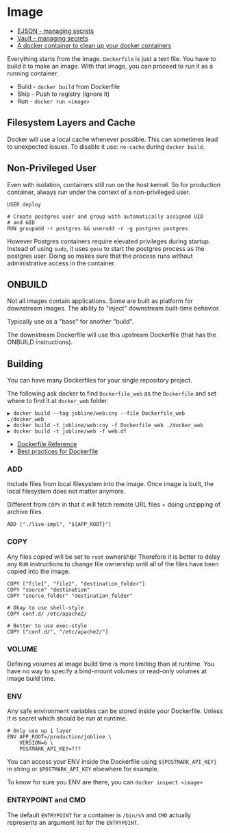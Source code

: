 # Image

* [EJSON - managing secrets](https://github.com/Shopify/ejson)
* [Vault - managing secrets](https://github.com/hashicorp/vault)
* [A docker container to clean up your docker containers](http://ebarnouflant.com/posts/1-a-docker-container-to-clean-up-your-docker-containers)

Everything starts from the image. `Dockerfile` is just a text file. You have to build it to make an image. With that image, you can proceed to run it as a running container.

* Build - `docker build` from Dockerfile
* Ship - Push to registry (ignore it)
* Run - `docker run <image>`

## Filesystem Layers and Cache

Docker will use a local cache whenever possible. This can sometimes lead to unexpected issues. To disable it use: `no-cache` during `docker build`.

## Non-Privileged User

Even with isolation, containers still run on the host kernel. So for production container, always run under the context of a non-privileged user.

```
USER deploy
```

```
# Create postgres user and group with automatically assigned UID
# and GID
RUN groupadd -r postgres && useradd -r -g postgres postgres
```

However Postgres containers require elevated privileges during startup. Instead of using `sudo`, it uses `gosu` to start the postgres process as the postgres user. Doing so makes sure that the process runs without administrative access in the container.


## ONBUILD

Not all images contain applications. Some are built as platform for downstream images. The ability to "inject" downstream built-time behavior.

Typically use as a "base" for another "build".

The downstream Dockerfile will use this upstream Dockerfile (that has the ONBUILD instructions).

## Building

You can have many Dockerfiles for your single repository project.

The following ask docker to find `Dockerfile_web` as the `Dockerfile` and set where to find it at `docker_web` folder.

```
▶ docker build --tag jobline/web:cny --file Dockerfile_web ./docker_web
▶ docker build -t jobline/web:cny -f Dockerfile_web ./docker_web
▶ docker build -t jobline/web -f web.df
```

* [Dockerfile Reference](https://docs.docker.com/reference/builder/)
* [Best practices for Dockerfile](http://docs.docker.com/articles/dockerfile_best-practices/)

### ADD

Include files from local filesystem into the image. Once image is built, the local filesystem does not matter anymore.

Different from `COPY` in that it will fetch remote URL files + doing unzipping of archive files.

```
ADD ["./live-impl", "${APP_ROOT}"]
```

### COPY

Any files copied will be set to `root` ownership! Therefore it is better to delay any `RUN` instructions to change file ownership until all of the files have been copied into the image.

```
COPY ["file1", "file2", "destination_folder"]
COPY "source" "destination"
COPY "source_folder" "destination_folder"

# Okay to use shell-style
COPY conf.d/ /etc/apache2/

# Better to use exec-style
COPY ["conf.d/", "/etc/apache2/"]
```

### VOLUME

Defining volumes at image build time is more limiting than at runtime. You have no way to specify a bind-mount volumes or read-only volumes at image build time.

### ENV

Any safe environment variables can be stored inside your Dockerfile. Unless it is secret which should be run at runtime.

```
# Only use up 1 layer
ENV APP_ROOT=/production/jobline \
    VERSION=6 \
    POSTMARK_API_KEY=???
```

You can access your ENV inside the Dockerfile using `${POSTMARK_API_KEY}` in string or `$POSTMARK_API_KEY` elsewhere for example.
	
To know for sure you ENV are there, you can `docker inspect <image>`### ENTRYPOINT and CMD

The default `ENTRYPOINT` for a container is `/bin/sh` and `CMD` actually represents an argument list for the `ENTRYPOINT`.

